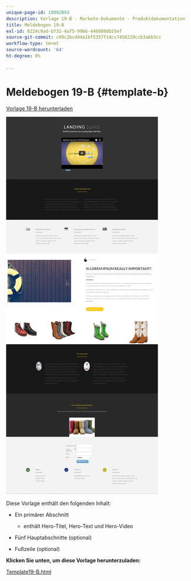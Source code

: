 ```yaml
---
unique-page-id: 10092893
description: Vorlage 19-B - Marketo-Dokumente - Produktdokumentation
title: Meldebogen 19-B
exl-id: 8224c9ad-b732-4a75-9966-446980db55ef
source-git-commit: c09c2bcd44a1bf5357f14cc7456229ccb3a6b3cc
workflow-type: tm+mt
source-wordcount: '64'
ht-degree: 0%

---
```


# Meldebogen 19-B {#template-b}

[Vorlage 19-B herunterladen](https://docs.marketo.com/download/attachments/10092893/template-19b.html?version=1&amp;modificationdate=1441750370000&amp;api=v2)

![](assets/image2015-9-16-16-3a49-3a50.png)

Diese Vorlage enthält den folgenden Inhalt:

* Ein primärer Abschnitt

   * enthält Hero-Titel, Hero-Text und Hero-Video

* Fünf Hauptabschnitte (optional)
* Fußzeile (optional)

**Klicken Sie unten, um diese Vorlage herunterzuladen:**

[Template19-B.html](https://docs.marketo.com/download/attachments/10092893/template-19b.html?version=1&amp;modificationdate=1441750370000&amp;api=v2)
